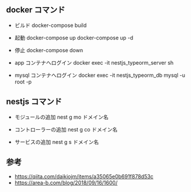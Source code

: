 ## docker コマンド

- ビルド
  docker-compose build

- 起動
  docker-compose up
  docker-compose up -d

- 停止
  docker-compose down

- app コンテナへログイン
  docker exec -it nestjs_typeorm_server sh

- mysql コンテナへログイン
  docker exec -it nestjs_typeorm_db mysql -u root -p

## nestjs コマンド

- モジュールの追加
  nest g mo ドメイン名

- コントローラーの追加
  nest g co ドメイン名

- サービスの追加
  nest g s ドメイン名

## 参考

- https://qiita.com/daikiojm/items/a35065e0b691f878d53c
- https://area-b.com/blog/2018/09/16/1600/
